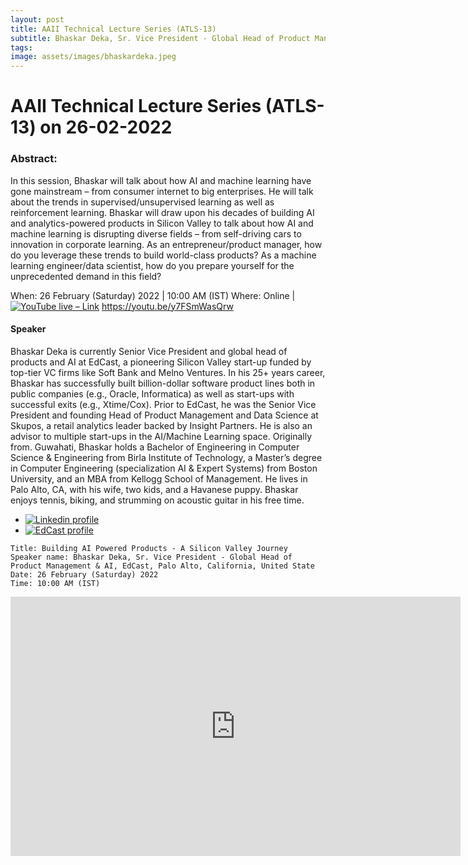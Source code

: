 ```yaml
---
layout: post
title: AAII Technical Lecture Series (ATLS-13)
subtitle: Bhaskar Deka, Sr. Vice President - Global Head of Product Management & AI, EdCast, Palo Alto, California, United State
tags: 
image: assets/images/bhaskardeka.jpeg
---
```


# AAII Technical Lecture Series (ATLS-13) on 26-02-2022

### Abstract:
In this session, Bhaskar will talk about how AI and machine learning have gone mainstream – from consumer internet to big enterprises. He will talk about the trends in supervised/unsupervised learning as well as reinforcement learning. Bhaskar will draw upon his decades of building AI and analytics-powered products in Silicon Valley to talk about how AI and machine learning is disrupting diverse fields – from self-driving cars to innovation in corporate learning. As an entrepreneur/product manager, how do you leverage these trends to build world-class products? As a machine learning engineer/data scientist, how do you prepare yourself for the unprecedented demand in this field?

When: 26 February (Saturday) 2022 | 10:00 AM (IST)
Where: Online | [![YouTube live – Link]()]()
https://youtu.be/y7FSmWasQrw

#### Speaker
Bhaskar Deka is currently Senior Vice President and global head of products and AI at EdCast, a pioneering Silicon Valley start-up funded by top-tier VC firms like Soft Bank and Melno Ventures. In his 25+ years career, Bhaskar has successfully built billion-dollar software product lines both in public companies (e.g., Oracle, Informatica) as well as start-ups with successful exits (e.g., Xtime/Cox). Prior to EdCast, he was the Senior Vice President and founding Head of Product Management and Data Science at Skupos, a retail analytics leader backed by Insight Partners. He is also an advisor to multiple start-ups in the AI/Machine Learning space. Originally from. Guwahati, Bhaskar holds a Bachelor of Engineering in Computer Science & Engineering from Birla Institute of Technology, a Master’s degree in Computer Engineering (specialization AI & Expert Systems) from Boston University, and an MBA from Kellogg School of Management. He lives in Palo Alto, CA, with his wife, two kids, and a Havanese puppy. Bhaskar enjoys tennis, biking, and strumming on acoustic guitar in his free time.

- [![Linkedin profile]()](https://www.linkedin.com/in/bhaskar-deka-62a4171/)
- [![EdCast profile]()](https://tw.edcast.com/corp/edcast-leadership/bhaskar-deka/)


```
Title: Building AI Powered Products - A Silicon Valley Journey
Speaker name: Bhaskar Deka, Sr. Vice President - Global Head of Product Management & AI, EdCast, Palo Alto, California, United State
Date: 26 February (Saturday) 2022 
Time: 10:00 AM (IST)

```

<iframe width="720" height="415" src="https://www.youtube.com/watch?v=s-flHRDVVj4" title="YouTube video player" frameborder="0" allow="accelerometer; autoplay; clipboard-write; encrypted-media; gyroscope; picture-in-picture" allowfullscreen></iframe>
